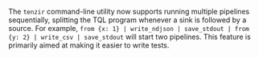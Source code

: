 The `tenzir` command-line utility now supports running multiple pipelines
sequentially, splitting the TQL program whenever a sink is followed by a source.
For example, `from {x: 1} | write_ndjson | save_stdout | from {y: 2} | write_csv
| save_stdout` will start two pipelines. This feature is primarily aimed at
making it easier to write tests.
